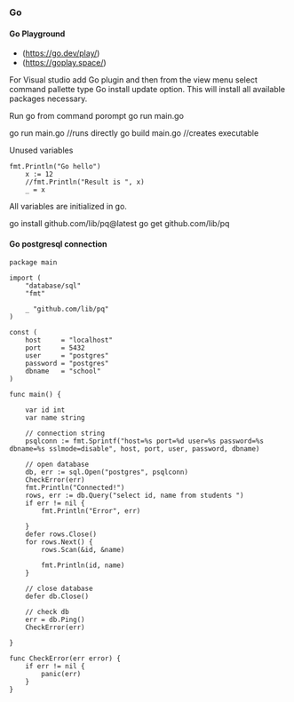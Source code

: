 
### Go
#### Go Playground     
- (https://go.dev/play/)
- (https://goplay.space/)

For Visual studio add Go plugin and then from the view menu select command pallette type Go install update option. This will install all available packages necessary.

Run go from command porompt go run main.go

go run main.go //runs directly
go build main.go  //creates executable

Unused variables

```
fmt.Println("Go hello")
	x := 12
	//fmt.Println("Result is ", x)
	_ = x

```

All variables are initialized in go.

go install github.com/lib/pq@latest
go get github.com/lib/pq


#### Go postgresql connection

```
package main

import (
	"database/sql"
	"fmt"

	_ "github.com/lib/pq"
)

const (
	host     = "localhost"
	port     = 5432
	user     = "postgres"
	password = "postgres"
	dbname   = "school"
)

func main() {

	var id int
	var name string

	// connection string
	psqlconn := fmt.Sprintf("host=%s port=%d user=%s password=%s dbname=%s sslmode=disable", host, port, user, password, dbname)

	// open database
	db, err := sql.Open("postgres", psqlconn)
	CheckError(err)
	fmt.Println("Connected!")
	rows, err := db.Query("select id, name from students ")
	if err != nil {
		fmt.Println("Error", err)

	}
	defer rows.Close()
	for rows.Next() {
		rows.Scan(&id, &name)

		fmt.Println(id, name)
	}

	// close database
	defer db.Close()

	// check db
	err = db.Ping()
	CheckError(err)

}

func CheckError(err error) {
	if err != nil {
		panic(err)
	}
}
```
